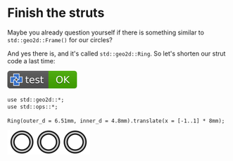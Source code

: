 # Finish the struts

Maybe you already question yourself if there is something similar to `std::geo2d::Frame()` for our circles?

And yes there is, and it's called `std::geo2d::Ring`.
So let's shorten our strut code a last time:

[![test](.test/ring.svg)](.test/ring.log)

```µcad,ring
use std::geo2d::*;
use std::ops::*;

Ring(outer_d = 6.51mm, inner_d = 4.8mm).translate(x = [-1..1] * 8mm);
```

![Picture](.test/ring-out.svg)